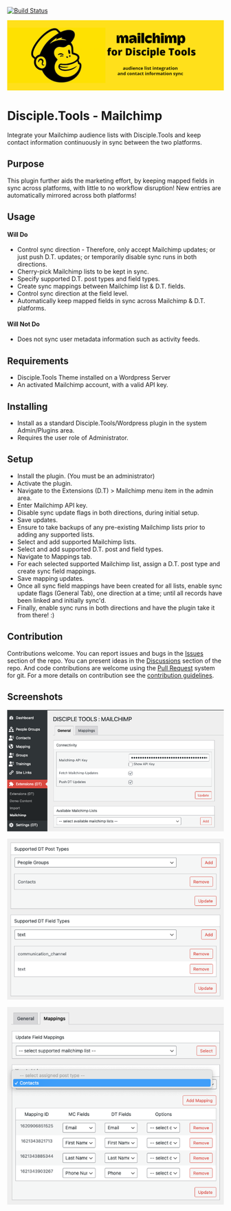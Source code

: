 [![Build Status](https://travis-ci.com/DiscipleTools/disciple-tools-mailchimp.svg?branch=master)](https://travis-ci.com/DiscipleTools/disciple-tools-mailchimp)

![Plugin Banner](https://raw.githubusercontent.com/DiscipleTools/disciple-tools-mailchimp/master/documentation/mailchimp-banner.png)
# Disciple.Tools - Mailchimp

Integrate your Mailchimp audience lists with Disciple.Tools and keep contact information continuously in sync between the two platforms.

## Purpose

This plugin further aids the marketing effort, by keeping mapped fields in sync across platforms, with little to no workflow disruption! New entries are automatically mirrored across both platforms!

## Usage

#### Will Do

- Control sync direction - Therefore, only accept Mailchimp updates; or just push D.T. updates; or temporarily disable sync runs in both directions.
- Cherry-pick Mailchimp lists to be kept in sync.
- Specify supported D.T. post types and field types.
- Create sync mappings between Mailchimp list & D.T. fields.
- Control sync direction at the field level.
- Automatically keep mapped fields in sync across Mailchimp & D.T. platforms.

#### Will Not Do

- Does not sync user metadata information such as activity feeds.

## Requirements

- Disciple.Tools Theme installed on a Wordpress Server
- An activated Mailchimp account, with a valid API key.

## Installing

- Install as a standard Disciple.Tools/Wordpress plugin in the system Admin/Plugins area.
- Requires the user role of Administrator.


## Setup

- Install the plugin. (You must be an administrator)
- Activate the plugin.
- Navigate to the Extensions (D.T) > Mailchimp menu item in the admin area.
- Enter Mailchimp API key.
- Disable sync update flags in both directions, during initial setup.
- Save updates.
- Ensure to take backups of any pre-existing Mailchimp lists prior to adding any supported lists.
- Select and add supported Mailchimp lists.
- Select and add supported D.T. post and field types.
- Navigate to Mappings tab.
- For each selected supported Mailchimp list, assign a D.T. post type and create sync field mappings.
- Save mapping updates.
- Once all sync field mappings have been created for all lists, enable sync update flags (General Tab), one direction at a time; until all records have been linked and initially sync'd.
- Finally, enable sync runs in both directions and have the plugin take it from there! :)


## Contribution

Contributions welcome. You can report issues and bugs in the
[Issues](https://github.com/DiscipleTools/disciple-tools-mailchimp/issues) section of the repo. You can present ideas
in the [Discussions](https://github.com/DiscipleTools/disciple-tools-mailchimp/discussions) section of the repo. And
code contributions are welcome using the [Pull Request](https://github.com/DiscipleTools/disciple-tools-mailchimp/pulls)
system for git. For a more details on contribution see the
[contribution guidelines](https://github.com/DiscipleTools/disciple-tools-mailchimp/blob/master/CONTRIBUTING.md).


## Screenshots

![general-connectivity](documentation/community/mailchimp/general-connectivity.png)

![general-supported](documentation/community/mailchimp/general-supported.png)

![mappings-fields](documentation/community/mailchimp/mappings-fields.png)
